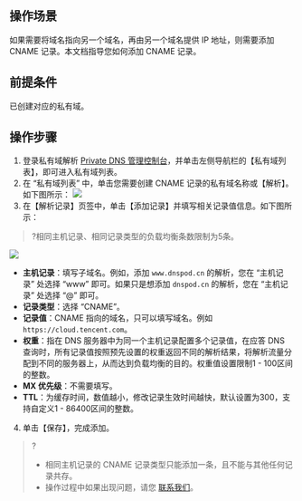 ## 操作场景
如果需要将域名指向另一个域名，再由另一个域名提供 IP 地址，则需要添加 CNAME 记录。本文档指导您如何添加 CNAME 记录。

## 前提条件
已创建对应的私有域。

## 操作步骤
1. 登录私有域解析 [Private DNS 管理控制台](https://console.cloud.tencent.com/privatedns)，并单击左侧导航栏的【私有域列表】，即可进入私有域列表。
2. 在 “私有域列表” 中，单击您需要创建 CNAME 记录的私有域名称或【解析】。如下图所示：
![](https://main.qcloudimg.com/raw/965b35507b9de90112d57608a95d6405.png)
3. 在【解析记录】页签中，单击【添加记录】并填写相关记录值信息。如下图所示：
>?相同主机记录、相同记录类型的负载均衡条数限制为5条。
>
![](https://main.qcloudimg.com/raw/c784538e59143492673b8b20ce26e684.png)
 - **主机记录**：填写子域名。例如，添加 `www.dnspod.cn` 的解析，您在 “主机记录” 处选择 “www” 即可。如果只是想添加 `dnspod.cn` 的解析，您在 “主机记录” 处选择 “@” 即可。
 - **记录类型**：选择 “CNAME”。
 - **记录值**：CNAME 指向的域名，只可以填写域名。例如 `https://cloud.tencent.com`。
 - **权重**：指在 DNS 服务器中为同一个主机记录配置多个记录值，在应答 DNS 查询时，所有记录值按照预先设置的权重返回不同的解析结果，将解析流量分配到不同的服务器上，从而达到负载均衡的目的。权重值设置限制1 - 100区间的整数。
 - **MX 优先级**：不需要填写。
 -  **TTL**：为缓存时间，数值越小，修改记录生效时间越快，默认设置为300，支持自定义1 - 86400区间的整数。
4. 单击【保存】，完成添加。
>?
>- 相同主机记录的 CNAME 记录类型只能添加一条，且不能与其他任何记录共存。
>- 操作过程中如果出现问题，请您 [联系我们](https://cloud.tencent.com/act/event/connect-service)。



